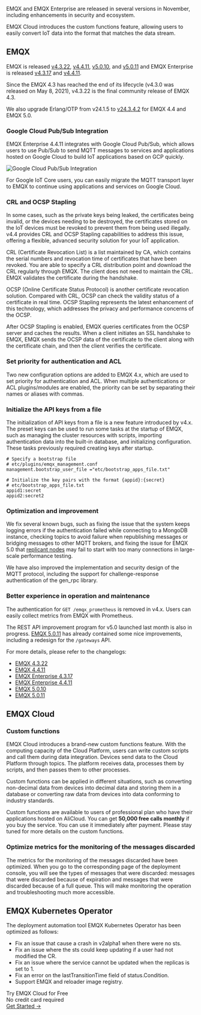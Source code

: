 EMQX and EMQX Enterprise are released in several versions in November, including enhancements in security and ecosystem.

EMQX Cloud introduces the custom functions feature, allowing users to easily convert IoT data into the format that matches the data stream.

## EMQX

EMQX is released [v4.3.22](https://github.com/emqx/emqx/releases/tag/v4.3.22), [v4.4.11](https://github.com/emqx/emqx/releases/tag/v4.4.11), [v5.0.10](https://github.com/emqx/emqx/releases/tag/v5.0.10), and [v5.0.11](https://github.com/emqx/emqx/releases/tag/v5.0.11) and EMQX Enterprise is released [v4.3.17](https://www.emqx.com/en/changelogs/enterprise/4.3.17) and [v4.4.11](https://www.emqx.com/en/blog/emqx-enterprise-v-4-4-11-released).

Since the EMQX 4.3 has reached the end of its lifecycle (v4.3.0 was released on May 8, 2021), v4.3.22 is the final community release of EMQX 4.3.

We also upgrade Erlang/OTP from v24.1.5 to [v24.3.4.2](https://github.com/erlang/otp/releases/tag/OTP-24.3.4.2) for EMQX 4.4 and EMQX 5.0.

### Google Cloud Pub/Sub Integration

EMQX Enterprise 4.4.11 integrates with Google Cloud Pub/Sub, which allows users to use Pub/Sub to send MQTT messages to services and applications hosted on Google Cloud to build IoT applications based on GCP quickly.

![Google Cloud Pub/Sub Integration](https://assets.emqx.com/images/03fab0f56293d933fcbabcd762752ab4.png)

For Google IoT Core users, you can easily migrate the MQTT transport layer to EMQX to continue using applications and services on Google Cloud.

### CRL and OCSP Stapling

In some cases, such as the private keys being leaked, the certificates being invalid, or the devices needing to be destroyed, the certificates stored on the IoT devices must be revoked to prevent them from being used illegally. v4.4 provides CRL and OCSP Stapling capabilities to address this issue, offering a flexible, advanced security solution for your IoT application.

CRL (Certificate Revocation List) is a list maintained by CA, which contains the serial numbers and revocation time of certificates that have been revoked. You are able to specify a CRL distribution point and download the CRL regularly through EMQX. The client does not need to maintain the CRL. EMQX validates the certificate during the handshake.

OCSP (Online Certificate Status Protocol) is another certificate revocation solution. Compared with CRL, OCSP can check the validity status of a certificate in real time. OCSP Stapling represents the latest enhancement of this technology, which addresses the privacy and performance concerns of the OCSP.

After OCSP Stapling is enabled, EMQX queries certificates from the OCSP server and caches the results. When a client initiates an SSL handshake to EMQX, EMQX sends the OCSP data of the certificate to the client along with the certificate chain, and then the client verifies the certificate.

### Set priority for authentication and ACL

Two new configuration options are added to EMQX 4.x, which are used to set priority for authentication and ACL. When multiple authentications or ACL plugins/modules are enabled, the priority can be set by separating their names or aliases with commas.

### Initialize the API keys from a file

The initialization of API keys from a file is a new feature introduced by v4.x. The preset keys can be used to run some tasks at the startup of EMQX, such as managing the cluster resources with scripts, importing authentication data into the built-in database, and initializing configuration. These tasks previously required creating keys after startup.

```
# Specify a bootstrap file
# etc/plugins/emqx_management.conf
management.bootstrap_user_file ="etc/bootstrap_apps_file.txt"

# Initialize the key pairs with the format {appid}:{secret}
# etc/bootstrap_apps_file.txt
appid1:secret
appid2:secret2
```

### Optimization and improvement

We fix several known bugs, such as fixing the issue that the system keeps logging errors if the authentication failed while connecting to a MongoDB instance, checking topics to avoid failure when republishing messages or bridging messages to other MQTT brokers, and fixing the issue for EMQX 5.0 that [replicant nodes](https://github.com/emqx/eip/blob/main/implemented/0004-async-mnesia-change-log-replication.md#rlog-replica) may fail to start with too many connections in large-scale performance testing.

We have also improved the implementation and security design of the MQTT protocol, including the support for challenge-response authentication of the gen_rpc library.

### Better experience in operation and maintenance

The authentication for `GET /emqx_prometheus` is removed in v4.x. Users can easily collect metrics from EMQX with Prometheus.

The REST API improvement program for v5.0 launched last month is also in progress. [EMQX 5.0.11](https://github.com/emqx/emqx/releases/tag/v5.0.11) has already contained some nice improvements, including a redesign for the `/gateways` API.

For more details, please refer to the changelogs:

- [EMQX 4.3.22](https://www.emqx.com/en/changelogs/broker/4.3.22)
- [EMQX 4.4.11](https://www.emqx.com/en/changelogs/broker/4.4.11)
- [EMQX Enterprise 4.3.17](https://www.emqx.com/en/changelogs/enterprise/4.3.17)
- [EMQX Enterprise 4.4.11](https://www.emqx.com/en/blog/emqx-enterprise-v-4-4-11-released)
- [EMQX 5.0.10](https://www.emqx.com/en/changelogs/broker/5.0.10)
- [EMQX 5.0.11](https://www.emqx.com/en/changelogs/broker/5.0.11)

## EMQX Cloud

### Custom functions

EMQX Cloud introduces a brand-new custom functions feature. With the computing capacity of the Cloud Platform, users can write custom scripts and call them during data integration. Devices send data to the Cloud Platform through topics. The platform receives data, processes them by scripts, and then passes them to other processes.

Custom functions can be applied in different situations, such as converting non-decimal data from devices into decimal data and storing them in a database or converting raw data from devices into data conforming to industry standards.

Custom functions are available to users of professional plan who have their applications hosted on AliCloud. You can get **50,000 free calls monthly** if you buy the service. You can use it immediately after payment. Please stay tuned for more details on the custom functions.

### Optimize metrics for the monitoring of the messages discarded

The metrics for the monitoring of the messages discarded have been optimized. When you go to the corresponding page of the deployment console, you will see the types of messages that were discarded: messages that were discarded because of expiration and messages that were discarded because of a full queue. This will make monitoring the operation and troubleshooting much more accessible.

## EMQX Kubernetes Operator

The deployment automation tool EMQX Kubernetes Operator has been optimized as follows:

- Fix an issue that cause a crash in v2alpha1 when there were no sts.
- Fix an issue where the sts could keep updating if a user had not modified the CR.
- Fix an issue where the service cannot be updated when the replicas is set to 1.
- Fix an error on the lastTransitionTime field of status.Condition.
- Support EMQX and reloader image registry.


<section class="promotion">
    <div>
        Try EMQX Cloud for Free
        <div class="is-size-14 is-text-normal has-text-weight-normal">No credit card required</div>
    </div>
    <a href="https://accounts.emqx.com/signup?continue=https://cloud-intl.emqx.com/console/deployments/0?oper=new" class="button is-gradient px-5">Get Started →</a>
</section>
